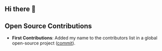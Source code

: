 ## Hi there 👋
## Open Source Contributions
- **First Contributions**: Added my name to the contributors list in a global open-source project ([commit](https://github.com/firstcontributions/first-contributions/commit/5341cae)).
<!--
**morpole/morpole** is a ✨ _special_ ✨ repository because its `README.md` (this file) appears on your GitHub profile.

Here are some ideas to get you started:

- 🔭 I’m currently working on ...
- 🌱 I’m currently learning ...
- 👯 I’m looking to collaborate on ...
- 🤔 I’m looking for help with ...
- 💬 Ask me about ...
- 📫 How to reach me: ...
- 😄 Pronouns: ...
- ⚡ Fun fact: ...
-->
